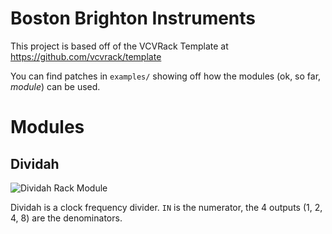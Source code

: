 # Boston Brighton Instruments

This project is based off of the VCVRack Template at https://github.com/vcvrack/template

You can find patches in `examples/` showing off how the modules (ok, so far, *module*) can be used.

# Modules
## Dividah
![Dividah Rack Module](https://github.com/tnorris/BBI/blob/master/doc/dividah.png?raw=true)

Dividah is a clock frequency divider. `IN` is the numerator, the 4 outputs (1, 2, 4, 8) are the denominators.
